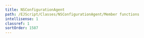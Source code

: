 ```yaml
---
title: NSConfigurationAgent
path: /EJScript/Classes/NSConfigurationAgent/Member functions
intellisense: 1
classref: 1
sortOrder: 1587
---
```





